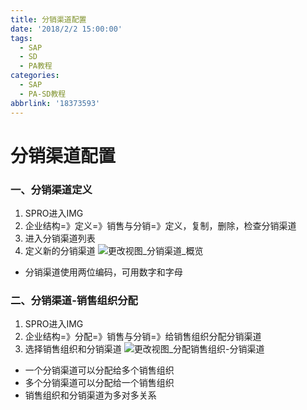 ```yaml
---
title: 分销渠道配置
date: '2018/2/2 15:00:00'
tags:
  - SAP
  - SD
  - PA教程
categories:
  - SAP
  - PA-SD教程
abbrlink: '18373593'
---
```

# 分销渠道配置 #

### 一、分销渠道定义

1. SPRO进入IMG
2. 企业结构=》定义=》销售与分销=》定义，复制，删除，检查分销渠道
3. 进入分销渠道列表
4. 定义新的分销渠道
![更改视图_分销渠道_概览](/blog/images/SAP/组织架构/更改视图_分销渠道_概览.png "更改视图_分销渠道_概览")

* 分销渠道使用两位编码，可用数字和字母

 

### 二、分销渠道-销售组织分配
1. SPRO进入IMG
2. 企业结构=》分配=》销售与分销=》给销售组织分配分销渠道
3. 选择销售组织和分销渠道
![更改视图_分配销售组织-分销渠道](/blog/images/SAP/组织架构/更改视图_分配销售组织-分销渠道.png "更改视图_分配销售组织-分销渠道")

* 一个分销渠道可以分配给多个销售组织
* 多个分销渠道可以分配给一个销售组织
* 销售组织和分销渠道为多对多关系
